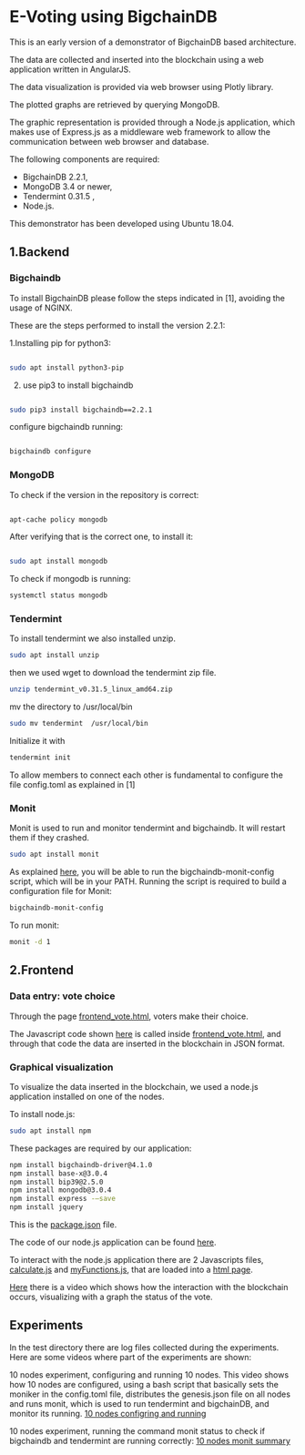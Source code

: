 # E-Voting using BigchainDB


This is an early version of a demonstrator of BigchainDB based architecture.

The data are collected and inserted into the blockchain using a web application written in AngularJS.

The data visualization is provided via web browser using Plotly library.

The plotted graphs are retrieved by querying MongoDB.

The graphic representation is provided through a Node.js application, which makes use of Express.js as a middleware web framework to allow the communication between web browser and database.

The following components are required:
- BigchainDB 2.2.1,
- MongoDB 3.4 or newer,
- Tendermint 0.31.5 ,
- Node.js. 

This demonstrator has been developed using Ubuntu 18.04.

## 1.Backend

### Bigchaindb
To install BigchainDB please follow the steps indicated in [1], avoiding the usage of NGINX.

These are the steps performed to install the version 2.2.1:

1.Installing pip for python3:
```bash

sudo apt install python3-pip
```
2. use pip3 to install bigchaindb

```bash

sudo pip3 install bigchaindb==2.2.1
```
 configure bigchaindb running:
 

```bash

bigchaindb configure
```


### MongoDB
To check if the version in the repository is correct:

```bash

apt-cache policy mongodb
```
After verifying that is the correct one, to install it:
```bash

sudo apt install mongodb
```

To check if mongodb is running:

```bash
systemctl status mongodb
```



### Tendermint 

To install tendermint we also installed unzip.
```bash
sudo apt install unzip
```

then we used wget to download the tendermint zip file.
```bash
unzip tendermint_v0.31.5_linux_amd64.zip
```
mv the directory to /usr/local/bin

```bash
sudo mv tendermint  /usr/local/bin
```
Initialize it with
```bash
tendermint init
```

To allow members to connect each other is fundamental to configure the file config.toml as explained in [1]

### Monit

Monit is used to run and monitor tendermint and bigchaindb. It will restart them if they crashed.

```bash
sudo apt install monit
```

As explained [here](http://docs.bigchaindb.com/projects/server/en/latest/simple-deployment-template/network-setup.html), you will be able to run the bigchaindb-monit-config script, which will be in your PATH. Running the script is required to build a configuration file for Monit:

```bash
bigchaindb-monit-config  
```

To run monit:

```bash
monit -d 1
```

## 2.Frontend

### Data entry: vote choice

Through the page [frontend_vote.html](https://github.com/michelescarlato/e-voting_Blockchain/blob/master/frontend_vote.html), voters make their choice.

The Javascript code shown [here](https://github.com/michelescarlato/e-voting_Blockchain/blob/master/vote_transaction.js) is called inside [frontend_vote.html](https://github.com/michelescarlato/e-voting_Blockchain/blob/master/frontend_vote.html), and through that code the data are inserted in the blockchain in JSON format.


### Graphical visualization

To visualize the data inserted in the blockchain, we used a node.js application installed on one of the nodes.

To install node.js:
```bash
sudo apt install npm
```

These packages are required by our application:

```bash
npm install bigchaindb-driver@4.1.0
npm install base-x@3.0.4
npm install bip39@2.5.0
npm install mongodb@3.0.4
npm install express -–save
npm install jquery
```

This is the [package.json](https://github.com/michelescarlato/blockchainETIS/blob/master/visualization/package.json) file.


The code of our node.js application can be found [here](https://github.com/michelescarlato/blockchainETIS/blob/master/visualization/server_data_visualization_single_endpoint_switch_case.js).


To interact with the node.js application there are 2 Javascripts files, [calculate.js](https://github.com/michelescarlato/blockchainETIS/blob/master/visualization/calculate_mod.js) and [myFunctions.js](https://github.com/michelescarlato/blockchainETIS/blob/master/visualization/myFunctions_mod.js), that are loaded into a [html page](https://github.com/michelescarlato/blockchainETIS/blob/master/visualization/graph_mod.html).

[Here](https://youtu.be/80z4VyEGPhw) there is a video which shows how the interaction with the blockchain occurs, visualizing with a graph the status of the vote. 

## Experiments

In the test directory there are log files collected during the experiments.
Here are some videos where part of the experiments are shown:

10 nodes experiment, configuring and running 10 nodes.
This video shows how 10 nodes are configured, using a bash script that basically sets the moniker in the config.toml file, distributes the genesis.json file on all nodes and runs monit, which is used to run tendermint and bigchainDB, and monitor its running.
[10 nodes configring and running](https://youtu.be/rmdGdgQCL5Q)



10 nodes experiment, running the command monit status to check if bigchaindb and tendermint are running correctly:
[10 nodes monit summary](https://youtu.be/KGfNkDOaj-w)

